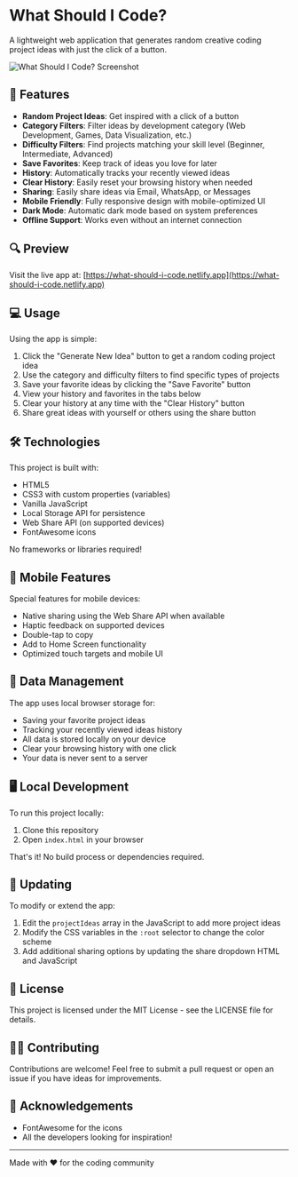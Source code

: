 # What Should I Code?

A lightweight web application that generates random creative coding project ideas with just the click of a button.

![What Should I Code? Screenshot](https://api.placeholder.com/800/400)

## 🚀 Features

- **Random Project Ideas**: Get inspired with a click of a button
- **Category Filters**: Filter ideas by development category (Web Development, Games, Data Visualization, etc.)
- **Difficulty Filters**: Find projects matching your skill level (Beginner, Intermediate, Advanced)
- **Save Favorites**: Keep track of ideas you love for later
- **History**: Automatically tracks your recently viewed ideas
- **Clear History**: Easily reset your browsing history when needed
- **Sharing**: Easily share ideas via Email, WhatsApp, or Messages
- **Mobile Friendly**: Fully responsive design with mobile-optimized UI
- **Dark Mode**: Automatic dark mode based on system preferences
- **Offline Support**: Works even without an internet connection

## 🔍 Preview

Visit the live app at: [https://what-should-i-code.netlify.app](https://what-should-i-code.netlify.app)

## 💻 Usage

Using the app is simple:

1. Click the "Generate New Idea" button to get a random coding project idea
2. Use the category and difficulty filters to find specific types of projects
3. Save your favorite ideas by clicking the "Save Favorite" button
4. View your history and favorites in the tabs below
5. Clear your history at any time with the "Clear History" button
6. Share great ideas with yourself or others using the share button

## 🛠️ Technologies

This project is built with:

- HTML5
- CSS3 with custom properties (variables)
- Vanilla JavaScript
- Local Storage API for persistence
- Web Share API (on supported devices)
- FontAwesome icons

No frameworks or libraries required!

## 📱 Mobile Features

Special features for mobile devices:

- Native sharing using the Web Share API when available
- Haptic feedback on supported devices
- Double-tap to copy
- Add to Home Screen functionality
- Optimized touch targets and mobile UI

## 🔄 Data Management

The app uses local browser storage for:

- Saving your favorite project ideas
- Tracking your recently viewed ideas history
- All data is stored locally on your device
- Clear your browsing history with one click
- Your data is never sent to a server

## 🖥️ Local Development

To run this project locally:

1. Clone this repository
2. Open `index.html` in your browser

That's it! No build process or dependencies required.

## 🔄 Updating

To modify or extend the app:

1. Edit the `projectIdeas` array in the JavaScript to add more project ideas
2. Modify the CSS variables in the `:root` selector to change the color scheme
3. Add additional sharing options by updating the share dropdown HTML and JavaScript

## 📄 License

This project is licensed under the MIT License - see the LICENSE file for details.

## 👨‍💻 Contributing

Contributions are welcome! Feel free to submit a pull request or open an issue if you have ideas for improvements.

## 🙏 Acknowledgements

- FontAwesome for the icons
- All the developers looking for inspiration!

---

Made with ❤️ for the coding community